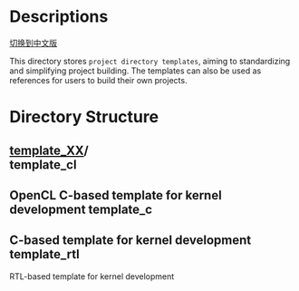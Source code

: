 # Descriptions

[切换到中文版](./README_CN.md)

This directory stores `project directory templates`, aiming to standardizing and simplifying project building. The templates can also be used as references for users to build their own projects.

# Directory Structure
[template_XX](#template_XX_dir)/  
template_cl
--------------------------------
OpenCL C-based template for kernel development
template_c
--------------------------------
C-based template for kernel development
template_rtl
--------------------------------
RTL-based template for kernel development

